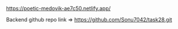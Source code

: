 https://poetic-medovik-ae7c50.netlify.app/


Backend github repo link =>  https://github.com/Sonu7042/task28.git

